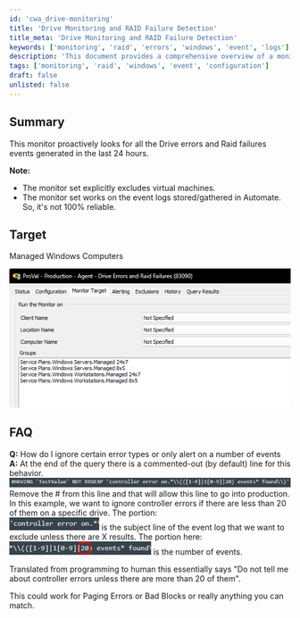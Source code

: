 ```yaml
---
id: 'cwa_drive-monitoring'
title: 'Drive Monitoring and RAID Failure Detection'
title_meta: 'Drive Monitoring and RAID Failure Detection'
keywords: ['monitoring', 'raid', 'errors', 'windows', 'event', 'logs']
description: 'This document provides a comprehensive overview of a monitor designed to proactively detect drive errors and RAID failure events in managed Windows computers. It details its functionality, limitations, and customization options for alerting based on specific error types.'
tags: ['monitoring', 'raid', 'windows', 'event', 'configuration']
draft: false
unlisted: false
---
```

## Summary

This monitor proactively looks for all the Drive errors and Raid failures events generated in the last 24 hours.

**Note:**  
- The monitor set explicitly excludes virtual machines.  
- The monitor set works on the event logs stored/gathered in Automate. So, it's not 100% reliable.

## Target

Managed Windows Computers

![Image](../../../static/img/EPM---Disk---Monitor---Drive-Errors-and-Raid-Failures/image_1.png)

## FAQ

**Q:** How do I ignore certain error types or only alert on a number of events  
**A:** At the end of the query there is a commented-out (by default) line for this behavior.  
![Image](../../../static/img/EPM---Disk---Monitor---Drive-Errors-and-Raid-Failures/image_2.png)  
Remove the # from this line and that will allow this line to go into production. In this example, we want to ignore controller errors if there are less than 20 of them on a specific drive. The portion:  
![Image](../../../static/img/EPM---Disk---Monitor---Drive-Errors-and-Raid-Failures/image_3.png) is the subject line of the event log that we want to exclude unless there are X results. The portion here:  
![Image](../../../static/img/EPM---Disk---Monitor---Drive-Errors-and-Raid-Failures/image_4.png) is the number of events.  

Translated from programming to human this essentially says "Do not tell me about controller errors unless there are more than 20 of them".  

This could work for Paging Errors or Bad Blocks or really anything you can match.



